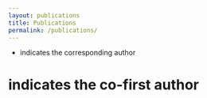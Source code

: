 ```yaml
---
layout: publications    
title: Publications
permalink: /publications/
---
```


* indicates the corresponding author  
# indicates the co-first author

